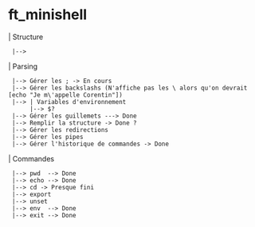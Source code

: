 # ft_minishell

| Structure
     
     |--> 

| Parsing
     
     |--> Gérer les ; -> En cours
     |--> Gérer les backslashs (N'affiche pas les \ alors qu'on devrait [echo "Je m\'appelle Corentin"])
     |--> | Variables d'environnement
          |--> $?
     |--> Gérer les guillemets ---> Done
     |--> Remplir la structure -> Done ?
     |--> Gérer les redirections
     |--> Gérer les pipes
     |--> Gérer l'historique de commandes -> Done

| Commandes

     |--> pwd  --> Done
     |--> echo --> Done
     |--> cd -> Presque fini
     |--> export
     |--> unset
     |--> env  --> Done
     |--> exit --> Done
